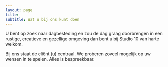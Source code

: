 ```yaml
---
layout: page
title: 
subtitle: Wat u bij ons kunt doen
---
```


U bent op zoek naar dagbesteding en zou de dag graag doorbrengen in een rustige, creatieve en gezellige omgeving dan bent u bij Studio 10 van harte welkom.

Bij ons staat de cliënt (u) centraal. We proberen zoveel mogelijk op uw wensen in te spelen. Alles is bespreekbaar.
